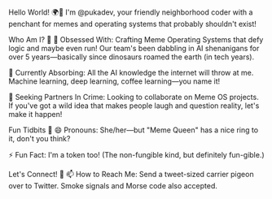 Hello World! 🌍👋
I'm @pukadev, your friendly neighborhood coder with a penchant for memes and operating systems that probably shouldn't exist!

Who Am I? 🤔
👀 Obsessed With: Crafting Meme Operating Systems that defy logic and maybe even run! Our team's been dabbling in AI shenanigans for over 5 years—basically since dinosaurs roamed the earth (in tech years).

🌱 Currently Absorbing: All the AI knowledge the internet will throw at me. Machine learning, deep learning, coffee learning—you name it!

💞️ Seeking Partners In Crime: Looking to collaborate on Meme OS projects. If you've got a wild idea that makes people laugh and question reality, let's make it happen!

Fun Tidbits 🎉
😄 Pronouns: She/her—but "Meme Queen" has a nice ring to it, don't you think?

⚡ Fun Fact: I'm a token too! (The non-fungible kind, but definitely fun-gible.)

Let's Connect! 📡
📫 How to Reach Me: Send a tweet-sized carrier pigeon over to Twitter. Smoke signals and Morse code also accepted.

<!---
pukadev/pukadev is a ✨ special ✨ repository because its `README.md` (this file) appears on your GitHub profile.
You can click the Preview link to take a look at your changes.
--->
